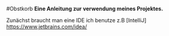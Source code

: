 #Obstkorb
__Eine Anleitung zur verwendung meines Projektes.__

Zunächst braucht man eine IDE ich benutze z.B [IntelliJ] https://www.jetbrains.com/idea/
